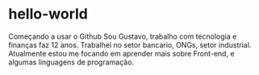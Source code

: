 # hello-world
Começando a usar o Github
Sou Gustavo, trabalho com tecnologia e finanças faz 12 anos. Trabalhei no setor bancario, ONGs, setor industrial. 
Atualmente estou me focando  em aprender mais sobre Front-end, e algumas linguagens de programação. 

